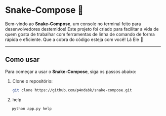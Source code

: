 # Snake-Compose 🐍

Bem-vindo ao **Snake-Compose**, um console no terminal feito para desenvolvedores destemidos! Este projeto foi criado para facilitar a vida de quem gosta de trabalhar com ferramentas de linha de comando de forma rápida e eficiente. Que a cobra do código esteja com você! Lá Ele 🚀

---

## Como usar

Para começar a usar o **Snake-Compose**, siga os passos abaixo:

1. Clone o repositório:
   ```bash
   git clone https://github.com/p4ndabk/snake-compose.git

2. help
```bash
   python app.py help